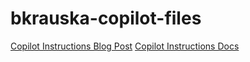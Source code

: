 # bkrauska-copilot-files

[Copilot Instructions Blog Post](https://code.visualstudio.com/blogs/2025/03/26/custom-instructions)
[Copilot Instructions Docs](https://code.visualstudio.com/docs/copilot/copilot-customization)